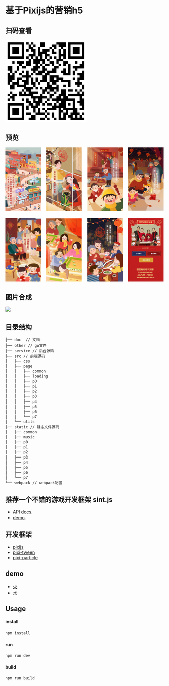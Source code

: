 # 基于Pixijs的营销h5

## 扫码查看
![code](./doc/code.png)

## 预览
![code](./doc/bg.jpg)

## 图片合成
![](./doc/h.png)


## 目录结构

```tree
├── doc  // 文档
├── other // go文件
├── service // 后台源码
├── src // 前端源码
│   ├── css
│   ├── page
│   │   ├── common
│   │   ├── loading
│   │   ├── p0
│   │   ├── p1
│   │   ├── p2
│   │   ├── p3
│   │   ├── p4
│   │   ├── p5
│   │   ├── p6
│   │   └── p7
│   └── utils
├── static // 静态文件源码
│   ├── common
│   ├── music
│   ├── p0
│   ├── p1
│   ├── p2
│   ├── p3
│   ├── p4
│   ├── p5
│   ├── p6
│   └── p7
└── webpack // webpack配置
```

## 推荐一个不错的游戏开发框架 sint.js

- API [docs](https://watertian.github.io/sint.js/docs/).
- [demo](https://watertian.github.io/sint-example/).


## 开发框架
- [pixijs](https://pixijs.io/examples/#/basics/basic.js)
- [pixi-tween](https://themoonrat.github.io/pixi-tween/docs/index.html)
- [pixi-particle](http://pixijs.io/pixi-particles/docs/index.html)


## demo
- [火](https://pixijs.io/pixi-particles/examples/flame.html)
- [水](https://www.sucaihuo.com/js/3139.html)

## Usage

#### install

```sh
npm install
```

#### run

```sh
npm run dev
```

#### build

```sh
npm run build
```

